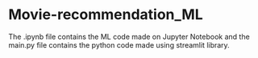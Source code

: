 # Movie-recommendation_ML

The .ipynb file contains the ML code made on Jupyter Notebook and the main.py file contains the python code made using streamlit library.
